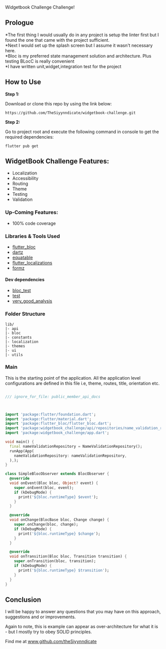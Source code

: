 
Widgetbook Challenge Challenge!



## Prologue

*The first thing I would usually do in any project is setup the linter first but I found the one that came with the project sufficient.
<br/>
*Next I would set up the splash screen but I assume it wasn't necessary here.<br/>
*Bloc is my preferred state management solution and architecture. Plus testing BLocC is really convenient<br/>
*I have written unit,widget,integration test for the project

## How to Use

**Step 1:**

Download or clone this repo by using the link below:

```
https://github.com/TheSiyynndicate/widgetbook-challenge.git
```

**Step 2:**

Go to project root and execute the following command in console to get the required dependencies:

```
flutter pub get 
```

## WidgetBook Challenge Features:

* Localization
* Accessibility
* Routing
* Theme
* Testing
* Validation


### Up-Coming Features:


* 100% code coverage

### Libraries & Tools Used

* [flutter_bloc](https://pub.dev/packages/flutter_bloc)
* [dartz](https://pub.dev/packages/dartz)
* [equatable](https://pub.dev/packages/equatable)
* [flutter_localizations](https://pub.dev/packages/flutter_localizations)
* [formz](https://pub.dev/packages/formz)


#### Dev dependencies
* [bloc_test](https://pub.dev/packages/bloc_test)
* [test](https://pub.dev/packages/test)
* [very_good_analysis](https://pub.dev/packages/very_good_analysis)

### Folder Structure

```
lib/
|- api
|- bloc
|- constants
|- localization
|- themes
|- ui
|- utils
```

### Main

This is the starting point of the application. All the application level configurations are defined
in this file i.e, theme, routes, title, orientation etc.

```dart

/// ignore_for_file: public_member_api_docs



import 'package:flutter/foundation.dart';
import 'package:flutter/material.dart';
import 'package:flutter_bloc/flutter_bloc.dart';
import 'package:widgetbook_challenge/api/repositories/name_validation_repository.dart';
import 'package:widgetbook_challenge/app.dart';

void main() {
  final nameValidationRepository = NameValidationRepository();
  runApp(App(
    nameValidationRepository: nameValidationRepository,
  ),);
}

class SimpleBlocObserver extends BlocObserver {
  @override
  void onEvent(Bloc bloc, Object? event) {
    super.onEvent(bloc, event);
    if (kDebugMode) {
      print('${bloc.runtimeType} $event');
    }
  }

  @override
  void onChange(BlocBase bloc, Change change) {
    super.onChange(bloc, change);
    if (kDebugMode) {
      print('${bloc.runtimeType} $change');
    }
  }

  @override
  void onTransition(Bloc bloc, Transition transition) {
    super.onTransition(bloc, transition);
    if (kDebugMode) {
      print('${bloc.runtimeType} $transition');
    }
  }
}


```

## Conclusion

I will be happy to answer any questions that you may have on this approach, suggestions and or improvements.

Again to note, this is example can appear as over-architecture for what it is - but I mostly try to obey SOLID principles.

Find me at www.github.com/theSiyynndicate
